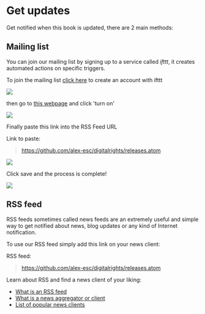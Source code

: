 # Get updates 

Get notified when this book is updated, there are 2 main methods:

## Mailing list

You can join our mailing list by signing up to a service called _ifttt_, it creates automated actions on specific triggers.

To join the mailing list [click here](https://ifttt.com/join) to create an account with ifttt

![](https://i.imgur.com/OBGbor7.png)

then go to [this webpage](https://ifttt.com/applets/wyiP45c8-rss-to-email?term=email%20rss) and click 'turn on'

![](https://i.imgur.com/U1yWRcA.png)

Finally paste this link into the RSS Feed URL

Link to paste:

> https://github.com/alex-esc/digitalrights/releases.atom

![](https://i.imgur.com/WHpXCbP.png)

Click save and the process is complete!

![](https://i.imgur.com/ps6rNtZ.png)

## RSS feed

RSS feeds sometimes called news feeds are an extremely useful and simple way to get notified about news, blog updates or any kind of Internet notification.

To use our RSS feed simply add this link on your news client:

RSS feed:

> https://github.com/alex-esc/digitalrights/releases.atom

Learn about RSS and find a news client of your liking:

* [What is an RSS feed](https://en.wikipedia.org/wiki/RSS)
* [What is a news aggregator or client](https://en.wikipedia.org/wiki/News_aggregator)
* [List of popular news clients](https://en.wikipedia.org/wiki/Comparison_of_feed_aggregators)